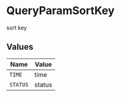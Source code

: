 # QueryParamSortKey

sort key


## Values

| Name     | Value    |
| -------- | -------- |
| `TIME`   | time     |
| `STATUS` | status   |